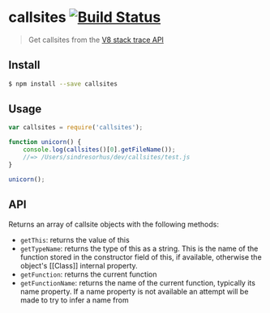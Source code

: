 # callsites [![Build Status](https://travis-ci.org/sindresorhus/callsites.svg?branch=master)](https://travis-ci.org/sindresorhus/callsites)

> Get callsites from the [V8 stack trace API](https://code.google.com/p/v8/wiki/JavaScriptStackTraceApi)


## Install

```sh
$ npm install --save callsites
```


## Usage

```js
var callsites = require('callsites');

function unicorn() {
	console.log(callsites()[0].getFileName());
	//=> /Users/sindresorhus/dev/callsites/test.js
}

unicorn();
```

## API

Returns an array of callsite objects with the following methods:

- `getThis`: returns the value of this
- `getTypeName`: returns the type of this as a string. This is the name of the function stored in the constructor field of this, if available, otherwise the object's [[Class]] internal property.
- `getFunction`: returns the current function
- `getFunctionName`: returns the name of the current function, typically its name property. If a name property is not available an attempt will be made to try to infer a name from 